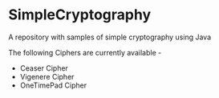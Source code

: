 # SimpleCryptography
A repository with samples of simple cryptography using Java

The following Ciphers are currently available - 

- Ceaser Cipher
- Vigenere Cipher
- OneTimePad Cipher

